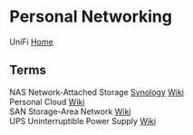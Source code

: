 # Personal Networking

UniFi [Home](https://ui.com/consoles/)<br>



## Terms

NAS Network-Attached Storage [Synology](https://www.synology.com/en-us/solution/what_is_nas) [Wiki](https://en.wikipedia.org/wiki/Network-attached_storage)<br>
Personal Cloud [Wiki](https://en.wikipedia.org/wiki/Personal_cloud)<br>
SAN Storage-Area Network [Wiki](https://en.wikipedia.org/wiki/Storage_area_network)<br>
UPS Uninterruptible Power Supply [Wiki](https://en.wikipedia.org/wiki/Uninterruptible_power_supply)<br>
